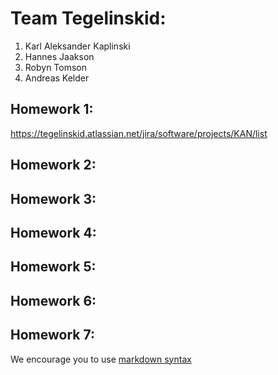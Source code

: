 # Team Tegelinskid:
1. Karl Aleksander Kaplinski	
2. Hannes Jaakson
3. Robyn Tomson
4. Andreas Kelder

## Homework 1:
https://tegelinskid.atlassian.net/jira/software/projects/KAN/list

## Homework 2:
<Links to the solution>

## Homework 3:
<Links to the solution>

## Homework 4:
<Links to the solution>

## Homework 5:
<Links to the solution>

## Homework 6:
<Links to the solution>

## Homework 7:
<Links to the solution>

We encourage you to use [markdown syntax](https://confluence.atlassian.com/bitbucketserver/markdown-syntax-guide-776639995.html)